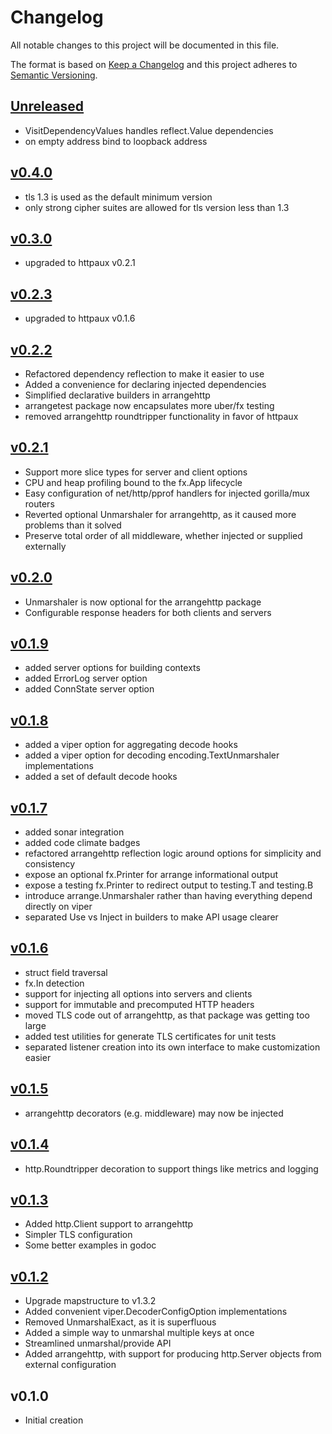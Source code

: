 # Changelog
All notable changes to this project will be documented in this file.

The format is based on [Keep a Changelog](http://keepachangelog.com/en/1.0.0/)
and this project adheres to [Semantic Versioning](http://semver.org/spec/v2.0.0.html).

## [Unreleased]
- VisitDependencyValues handles reflect.Value dependencies
- on empty address bind to loopback address

## [v0.4.0]
- tls 1.3 is used as the default minimum version
- only strong cipher suites are allowed for tls version less than 1.3

## [v0.3.0]
- upgraded to httpaux v0.2.1

## [v0.2.3]
- upgraded to httpaux v0.1.6

## [v0.2.2]
- Refactored dependency reflection to make it easier to use
- Added a convenience for declaring injected dependencies
- Simplified declarative builders in arrangehttp
- arrangetest package now encapsulates more uber/fx testing
- removed arrangehttp roundtripper functionality in favor of httpaux

## [v0.2.1]
- Support more slice types for server and client options
- CPU and heap profiling bound to the fx.App lifecycle
- Easy configuration of net/http/pprof handlers for injected gorilla/mux routers
- Reverted optional Unmarshaler for arrangehttp, as it caused more problems than it solved
- Preserve total order of all middleware, whether injected or supplied externally

## [v0.2.0]
- Unmarshaler is now optional for the arrangehttp package
- Configurable response headers for both clients and servers 

## [v0.1.9]
- added server options for building contexts
- added ErrorLog server option
- added ConnState server option

## [v0.1.8]
- added a viper option for aggregating decode hooks
- added a viper option for decoding encoding.TextUnmarshaler implementations
- added a set of default decode hooks

## [v0.1.7]
- added sonar integration
- added code climate badges
- refactored arrangehttp reflection logic around options for simplicity and consistency
- expose an optional fx.Printer for arrange informational output
- expose a testing fx.Printer to redirect output to testing.T and testing.B
- introduce arrange.Unmarshaler rather than having everything depend directly on viper
- separated Use vs Inject in builders to make API usage clearer

## [v0.1.6]
- struct field traversal
- fx.In detection
- support for injecting all options into servers and clients
- support for immutable and precomputed HTTP headers
- moved TLS code out of arrangehttp, as that package was getting too large
- added test utilities for generate TLS certificates for unit tests
- separated listener creation into its own interface to make customization easier

## [v0.1.5]
- arrangehttp decorators (e.g. middleware) may now be injected

## [v0.1.4]
- http.Roundtripper decoration to support things like metrics and logging

## [v0.1.3]
- Added http.Client support to arrangehttp
- Simpler TLS configuration
- Some better examples in godoc

## [v0.1.2]
- Upgrade mapstructure to v1.3.2
- Added convenient viper.DecoderConfigOption implementations
- Removed UnmarshalExact, as it is superfluous
- Added a simple way to unmarshal multiple keys at once
- Streamlined unmarshal/provide API
- Added arrangehttp, with support for producing http.Server objects from external configuration

## v0.1.0
- Initial creation

[Unreleased]: https://github.com/xmidt-org/arrange/compare/v0.4.0..HEAD
[v0.4.0]: https://github.com/xmidt-org/arrange/compare/v0.3.0...v0.4.0
[v0.3.0]: https://github.com/xmidt-org/arrange/compare/v0.2.3...v0.3.0
[v0.2.3]: https://github.com/xmidt-org/arrange/compare/v0.2.2...v0.2.3
[v0.2.2]: https://github.com/xmidt-org/arrange/compare/v0.2.1...v0.2.2
[v0.2.1]: https://github.com/xmidt-org/arrange/compare/v0.2.0...v0.2.1
[v0.2.0]: https://github.com/xmidt-org/arrange/compare/v0.1.9...v0.2.0
[v0.1.9]: https://github.com/xmidt-org/arrange/compare/v0.1.8...v0.1.9
[v0.1.8]: https://github.com/xmidt-org/arrange/compare/v0.1.7...v0.1.8
[v0.1.7]: https://github.com/xmidt-org/arrange/compare/v0.1.6...v0.1.7
[v0.1.6]: https://github.com/xmidt-org/arrange/compare/v0.1.5...v0.1.6
[v0.1.5]: https://github.com/xmidt-org/arrange/compare/v0.1.4...v0.1.5
[v0.1.4]: https://github.com/xmidt-org/arrange/compare/v0.1.3...v0.1.4
[v0.1.3]: https://github.com/xmidt-org/arrange/compare/v0.1.2...v0.1.3
[v0.1.2]: https://github.com/xmidt-org/arrange/compare/v0.1.0...v0.1.2
